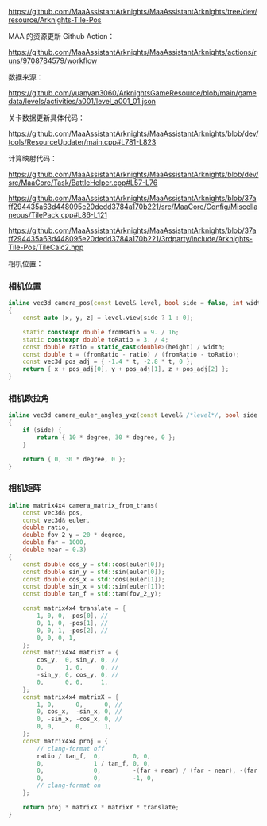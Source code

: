 





https://github.com/MaaAssistantArknights/MaaAssistantArknights/tree/dev/resource/Arknights-Tile-Pos

MAA 的资源更新 Github Action：

https://github.com/MaaAssistantArknights/MaaAssistantArknights/actions/runs/9708784579/workflow

数据来源：

https://github.com/yuanyan3060/ArknightsGameResource/blob/main/gamedata/levels/activities/a001/level_a001_01.json

关卡数据更新具体代码：

https://github.com/MaaAssistantArknights/MaaAssistantArknights/blob/dev/tools/ResourceUpdater/main.cpp#L781-L823



计算映射代码：

https://github.com/MaaAssistantArknights/MaaAssistantArknights/blob/dev/src/MaaCore/Task/BattleHelper.cpp#L57-L76



https://github.com/MaaAssistantArknights/MaaAssistantArknights/blob/37aff294435a63d448095e20dedd3784a170b221/src/MaaCore/Config/Miscellaneous/TilePack.cpp#L86-L121



https://github.com/MaaAssistantArknights/MaaAssistantArknights/blob/37aff294435a63d448095e20dedd3784a170b221/3rdparty/include/Arknights-Tile-Pos/TileCalc2.hpp







相机位置：

### 相机位置

```cpp
inline vec3d camera_pos(const Level& level, bool side = false, int width = 1280, int height = 720)
{
    const auto [x, y, z] = level.view[side ? 1 : 0];

    static constexpr double fromRatio = 9. / 16;
    static constexpr double toRatio = 3. / 4;
    const double ratio = static_cast<double>(height) / width;
    const double t = (fromRatio - ratio) / (fromRatio - toRatio);
    const vec3d pos_adj = { -1.4 * t, -2.8 * t, 0 };
    return { x + pos_adj[0], y + pos_adj[1], z + pos_adj[2] };
}
```

### 相机欧拉角

```cpp
inline vec3d camera_euler_angles_yxz(const Level& /*level*/, bool side = false)
{
    if (side) {
        return { 10 * degree, 30 * degree, 0 };
    }

    return { 0, 30 * degree, 0 };
}
```

### 相机矩阵

```cpp
inline matrix4x4 camera_matrix_from_trans(
    const vec3d& pos,
    const vec3d& euler,
    double ratio,
    double fov_2_y = 20 * degree,
    double far = 1000,
    double near = 0.3)
{
    const double cos_y = std::cos(euler[0]);
    const double sin_y = std::sin(euler[0]);
    const double cos_x = std::cos(euler[1]);
    const double sin_x = std::sin(euler[1]);
    const double tan_f = std::tan(fov_2_y);

    const matrix4x4 translate = {
        1, 0, 0, -pos[0], //
        0, 1, 0, -pos[1], //
        0, 0, 1, -pos[2], //
        0, 0, 0, 1,
    };
    const matrix4x4 matrixY = {
        cos_y,  0, sin_y, 0, //
        0,      1, 0,     0, //
        -sin_y, 0, cos_y, 0, //
        0,      0, 0,     1,
    };
    const matrix4x4 matrixX = {
        1, 0,      0,      0, //
        0, cos_x,  -sin_x, 0, //
        0, -sin_x, -cos_x, 0, //
        0, 0,      0,      1,
    };
    const matrix4x4 proj = {
        // clang-format off
        ratio / tan_f,  0,         0, 0,
        0,              1 / tan_f, 0, 0,
        0,              0,         -(far + near) / (far - near), -(far * near * 2) / (far - near),
        0,              0,         -1, 0,
        // clang-format on
    };

    return proj * matrixX * matrixY * translate;
}
```


